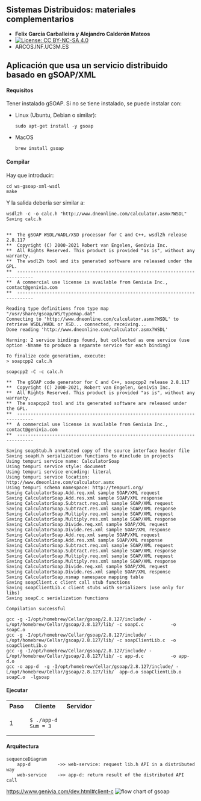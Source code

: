 
## Sistemas Distribuidos: materiales complementarios
+ **Felix García Carballeira y Alejandro Calderón Mateos**
+ [![License: CC BY-NC-SA 4.0](https://img.shields.io/badge/License-CC%20BY--NC--SA%204.0-blue.svg)](https://github.com/acaldero/uc3m_sd/blob/main/LICENSE)
+ ARCOS.INF.UC3M.ES


## Aplicación que usa un servicio distribuido basado en gSOAP/XML

#### Requisitos

Tener instalado gSOAP.
Si no se tiene instalado, se puede instalar con:
 * Linux (Ubuntu, Debian o similar):
   ```
   sudo apt-get install -y gsoap
   ```
 * MacOS
   ```
   brew install gsoap
   ```


#### Compilar

Hay que introducir:
```
cd ws-gsoap-xml-wsdl
make
```

Y la salida debería ser similar a:
```
wsdl2h -c -o calc.h "http://www.dneonline.com/calculator.asmx?WSDL"
Saving calc.h


**  The gSOAP WSDL/WADL/XSD processor for C and C++, wsdl2h release 2.8.117
**  Copyright (C) 2000-2021 Robert van Engelen, Genivia Inc.
**  All Rights Reserved. This product is provided "as is", without any warranty.
**  The wsdl2h tool and its generated software are released under the GPL.
**  ----------------------------------------------------------------------------
**  A commercial use license is available from Genivia Inc., contact@genivia.com
**  ----------------------------------------------------------------------------

Reading type definitions from type map "/usr/share/gsoap/WS/typemap.dat"
Connecting to 'http://www.dneonline.com/calculator.asmx?WSDL' to retrieve WSDL/WADL or XSD... connected, receiving...
Done reading 'http://www.dneonline.com/calculator.asmx?WSDL'

Warning: 2 service bindings found, but collected as one service (use option -Nname to produce a separate service for each binding)

To finalize code generation, execute:
> soapcpp2 calc.h

soapcpp2 -C -c calc.h

**  The gSOAP code generator for C and C++, soapcpp2 release 2.8.117
**  Copyright (C) 2000-2021, Robert van Engelen, Genivia Inc.
**  All Rights Reserved. This product is provided "as is", without any warranty.
**  The soapcpp2 tool and its generated software are released under the GPL.
**  ----------------------------------------------------------------------------
**  A commercial use license is available from Genivia Inc., contact@genivia.com
**  ----------------------------------------------------------------------------

Saving soapStub.h annotated copy of the source interface header file
Saving soapH.h serialization functions to #include in projects
Using tempuri service name: CalculatorSoap
Using tempuri service style: document
Using tempuri service encoding: literal
Using tempuri service location: http://www.dneonline.com/calculator.asmx
Using tempuri schema namespace: http://tempuri.org/
Saving CalculatorSoap.Add.req.xml sample SOAP/XML request
Saving CalculatorSoap.Add.res.xml sample SOAP/XML response
Saving CalculatorSoap.Subtract.req.xml sample SOAP/XML request
Saving CalculatorSoap.Subtract.res.xml sample SOAP/XML response
Saving CalculatorSoap.Multiply.req.xml sample SOAP/XML request
Saving CalculatorSoap.Multiply.res.xml sample SOAP/XML response
Saving CalculatorSoap.Divide.req.xml sample SOAP/XML request
Saving CalculatorSoap.Divide.res.xml sample SOAP/XML response
Saving CalculatorSoap.Add.req.xml sample SOAP/XML request
Saving CalculatorSoap.Add.res.xml sample SOAP/XML response
Saving CalculatorSoap.Subtract.req.xml sample SOAP/XML request
Saving CalculatorSoap.Subtract.res.xml sample SOAP/XML response
Saving CalculatorSoap.Multiply.req.xml sample SOAP/XML request
Saving CalculatorSoap.Multiply.res.xml sample SOAP/XML response
Saving CalculatorSoap.Divide.req.xml sample SOAP/XML request
Saving CalculatorSoap.Divide.res.xml sample SOAP/XML response
Saving CalculatorSoap.nsmap namespace mapping table
Saving soapClient.c client call stub functions
Saving soapClientLib.c client stubs with serializers (use only for libs)
Saving soapC.c serialization functions

Compilation successful 

gcc -g -I/opt/homebrew/Cellar/gsoap/2.8.127/include/ -L/opt/homebrew/Cellar/gsoap/2.8.127/lib/ -c soapC.c          -o soapC.o
gcc -g -I/opt/homebrew/Cellar/gsoap/2.8.127/include/ -L/opt/homebrew/Cellar/gsoap/2.8.127/lib/ -c soapClientLib.c  -o soapClientLib.o
gcc -g -I/opt/homebrew/Cellar/gsoap/2.8.127/include/ -L/opt/homebrew/Cellar/gsoap/2.8.127/lib/ -c app-d.c          -o app-d.o
gcc -o app-d  -g -I/opt/homebrew/Cellar/gsoap/2.8.127/include/ -L/opt/homebrew/Cellar/gsoap/2.8.127/lib/  app-d.o soapClientLib.o soapC.o  -lgsoap
```

#### Ejecutar

<html>
<table>
<tr><th>Paso</th><th>Cliente</th><th>Servidor</th></tr>

<tr>
<td>1</td>
<td>

```
$ ./app-d 
Sum = 3
```

</td>
<td>

```
```

</td>
</tr>

</table>
</html>



#### Arquitectura

```mermaid
sequenceDiagram
    app-d          ->> web-service: request lib.h API in a distributed way
    web-service    ->> app-d: return result of the distributed API call
```


https://www.genivia.com/dev.html#client-c
![flow chart of gsoap](https://www.genivia.com/images/flowchart.png)



